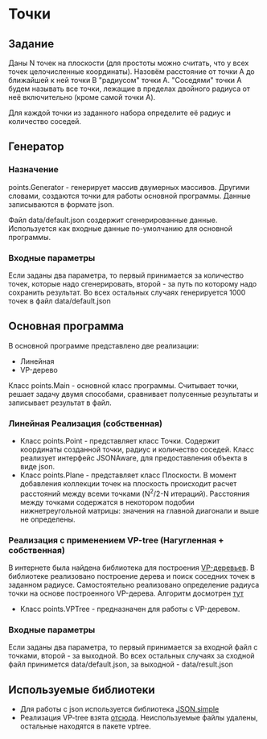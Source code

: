 # Точки
## Задание
Даны N точек на плоскости (для простоты можно считать, что у всех точек целочисленные координаты).
Назовём расстояние от точки A до ближайшей к ней точки B "радиусом" точки A.
"Соседями" точки A будем называть все точки, лежащие в пределах двойного радиуса от неё включительно (кроме самой точки A).

Для каждой точки из заданного набора определите её радиус и количество соседей.

## Генератор
### Назначение
points.Generator - генерирует массив двумерных массивов. Другими словами, создаются точки для работы основной программы.
Данные записываются в формате json.

Файл data/default.json создержит сгенерированные данные. Используется как входные данные по-умолчанию для основной программы.

### Входные параметры
Если заданы два параметра, то первый принимается за количество точек, которые надо сгенерировать, второй - за путь по которому надо сохранить результат.
Во всех остальных случаях генерируется 1000 точек в файл data/default.json

## Основная программа
В основной программе представлено две реализации:
- Линейная
- VP-дерево

Класс points.Main - основной класс программы. Считывает точки, решает задачу двумя способами, сравнивает полусенные результаты и записывает результат в файл.

### Линейная Реализация (собственная)
- Класс points.Point - представляет класс Точки. Содержит координаты созданной точки, радиус и количество соседей. Класс реализует интерфейс JSONAware, для предоставления объекта в виде json.
- Класс points.Plane - представляет класс Плоскости. В момент добавления коллекции точек на плоскость происходит расчет расстояний между всеми точками (N<sup>2</sup>/2-N итераций).
Расстояния между точками содержатся в некотором подобии нижнетреугольной матрицы: значения на главной диагонали и выше не определены. 

### Реализация с применением VP-tree (Нагугленная + собственная)
В интернете была найдена библиотека для построения [VP-деревьев](https://ru.wikipedia.org/wiki/VP-дерево). В библиотеке реализовано построение дерева и поиск соседних точек в заданном радиусе.
Самостоятельно реализовано определение радиуса точки на основе построенного VP-дерева. Алгоритм досмотрен [тут](http://www.huyng.com/posts/similarity-search-101-with-vantage-point-trees/)
- Класс points.VPTree - предназначен для работы с VP-деревом.

### Входные параметры
Если заданы два параметра, то первый принимается за входной файл с точками, второй - за выходной.
Во всех остальных случаях за сходной файл принимется data/default.json, за выходной - data/result.json

## Используемые библиотеки
- Для работы с json используется библиотека [JSON.simple](https://code.google.com/p/json-simple/)
- Реализация VP-tree взята [отсюда](https://code.google.com/p/vptree/). Неиспользуемые файлы удалены, остальные находятся в пакете vptree.
